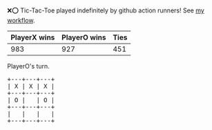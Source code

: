 :x::o: Tic-Tac-Toe played indefinitely by github action runners! See [my workflow](.github/workflows/play.yaml).

|PlayerX wins|PlayerO wins|Ties|
|-|-|-|
|983|927|451|

PlayerO's turn.

<pre>
+---+---+---+
| X | X | X |
+---+---+---+
| O |   | O |
+---+---+---+
|   |   |   |
+---+---+---+
</pre>